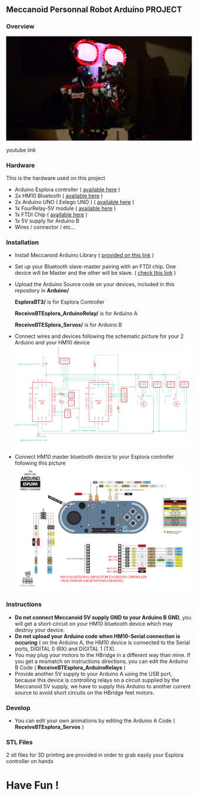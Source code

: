 ## Meccanoid Personnal Robot Arduino PROJECT

### Overview

![alt text](https://github.com/sachaamm/meccanoidArduinoUnoShieldProject/blob/master/wikiPictures/meccanoid2.jpg)

youtube link

### Hardware

This is the hardware used on this project
- Arduino Esplora controller ( [available here](https://fr.shopping.rakuten.com/offer/buy/2201571401/gratuit-esplora-rocker-game-board-atmega32u4-module-support-robot-ecran-lcd-1-8-pouces-tft.html?bbaid=2974341335&t=180112&xtatc=PUB-%5Bggp%5D-%5BInformatique%5D-%5BAccessoires%5D-%5B2201571401%5D-%5Bneuf%5D-%5BYOINS%5D&ptnrid=pt%7C89152206803%7Cc%7C53434268603%7C2201571401&ptnrid=s24llCvmK_dc|pcrid|53434268603|pkw||pmt|&ja2=tsid:67590|cid:285670043|agid:14467128323|tid:aud-269143871707:pla-89152206803|crid:53434268603|nw:g|rnd:16272168161431935316|dvc:c|adp:1o1&gclid=Cj0KCQiAm5viBRD4ARIsADGUT25t6cqBpQwFY6DI_-hoSrfeVMcB9rYTRa3jL_OBDdxffjhCL8IMMwQaAhTVEALw_wcB) )
- 2x HM10 Bluetooth ( [available here](https://fr.shopping.rakuten.com/offer/buy/2552517283/bluetooth-4-0-pour-arduino-android-ios-hm-10-ble-cc2540-cc2541-serie-sans-fil-module.html?bbaid=3825848571&t=180176&xtatc=PUB-%5Bggp%5D-%5BInformatique%5D-%5BAccessoires%5D-%5B2552517283%5D-%5Bneuf%5D-%5BBuyCool%5D&ptnrid=pt%7C412904372812%7Cc%7C248309744840%7C2552517283&ptnrid=snHX2pR89_dc|pcrid|248309744840|pkw||pmt|&ja2=tsid:|cid:723021248|agid:58346345904|tid:aud-329787467942:pla-412904372812|crid:248309744840|nw:g|rnd:14070458870104494051|dvc:c|adp:1o1&gclid=Cj0KCQiAm5viBRD4ARIsADGUT24Wg6h3EPiis6JnYEjRWdm48go2qsXzKBhFZeI0HbhM2KkK3keFkXkaAp33EALw_wcB) )
- 2x Arduino UNO ( Eelego UNO ) ( [available here](https://fr.farnell.com/arduino-org/a000073/arduino-uno-cms-kit-de-dev/dp/2285200?gclid=Cj0KCQiAm5viBRD4ARIsADGUT27SB2p4XF8JkJ1D9ywi_7TdR8JGiINMsCUoFB-QVbYXcGUIP6FpGJEaAtopEALw_wcB&gross_price=true&mckv=nAfw6jTY_dc|pcrid|80993927942|&CAWELAID=120185620000343524&CAGPSPN=pla&CAAGID=13038120062&CMP=KNC-GFR-GEN-SHOPPING-2285200&CATCI=aud-127173563342:pla-89203456717) )
- 1x FourRelay-5V module ( [available here](https://www.banggood.com/fr/5V-4-Channel-Relay-Module-For-Arduino-PIC-ARM-DSP-AVR-MSP430-Blue-p-87987.html?gmcCountry=FR&currency=EUR&createTmp=1&utm_source=googleshopping&utm_medium=cpc_union&utm_content=2zou&utm_campaign=ssc-fr-all&gclid=Cj0KCQiAm5viBRD4ARIsADGUT25e2Ajjgxh5M218oXJrrltuOxtD6GfLqWbmM2E8d8yZ26lLdXyDNQsaAtivEALw_wcB&cur_warehouse=HK) )
- 1x FTDI Chip ( [available here](https://fr.banggood.com/FTDI-USB-OSD-Programmer-Module-for-F3-Flight-Control-AIO-Transmitter-OSD-BEC-Current-Sensor-p-1111287.html?akmClientCountry=FR&gmcCountry=FR&currency=EUR&createTmp=1&utm_source=googleshopping&utm_medium=cpc_bgcs&utm_content=zouzou&utm_campaign=pla-frg-toys-rctoys-pc&cur_warehouse=CN) )
- 1x 5V supply for Arduino B
- Wires / connector  / etc...


### Installation 
- Install Meccanoid Arduino Library ( [provided on this link](http://www.meccano.com/meccanoid-opensource) )
- Set up your Bluetooth slave-master pairing with an FTDI chip. One device will be Master and the other will be slave.
( [check this link](https://www.instructables.com/id/How-to-Use-Bluetooth-40-HM10/?fbclid=IwAR2GLLHkLqt9dNQLBvCo8Qc5vnz0IyvcvLNwDCA6tnjOxEIhA4G5cf7OB1w) )
- Upload the Arduino Source code on your devices, included in this repository in **Arduino/** 

   **EsploraBT3/** is for Esplora Controller
   
   **ReceiveBTEsplora_ArduinoRelay/** is for Arduino A
   
   **ReceiveBTESplora_Servos/** is for Arduino B
  
- Connect wires and devices following the schematic picture for your 2 Arduino and your HM10 device
![alt text](https://github.com/sachaamm/meccanoidArduinoUnoShieldProject/blob/master/wikiPictures/eagleSchematic.png)


- Connect HM10 master bluetooth device to your Esplora controller following this picture 
![alt text](https://github.com/sachaamm/meccanoidArduinoUnoShieldProject/blob/master/wikiPictures/91065-Arduino%20Esplora-Pic04.jpg)




### Instructions

- **Do not connect Meccanoid 5V supply GND to your Arduino B GND**, you will get a short-circuit on your HM10 bluetooth device which may destroy your device.
- **Do not upload your Arduino code when HM10-Serial connection is occuring** ( on the Arduino A, the HM10 device is connected to the Serial ports,
DIGITAL 0 (RX) and DIGITAL 1 (TX). 
- You may plug your motors to the HBridge in a different way than mine. If you get a mismatch on instructions directions, you can edit the Arduino B Code ( **ReceiveBTEsplora_ArduinoRelays** )
- Provide another 5V supply to your Arduino A using the USB port, because this device is controlling relays on a circuit supplied by the Meccanoid 5V supply, we have to supply this Arduino to another current source to avoid short circuits on the HBridge feet motors.

### Develop

- You can edit your own animations by editing the Arduino A Code ( **ReceiveBTEsplora_Servos** )

### STL Files

2 stl files for 3D printing are provided in order to grab easily your Esplora controller on hands

# Have Fun !

